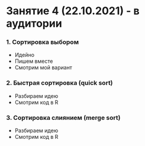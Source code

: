 # Занятие 4 (22.10.2021) - в аудитории
### 1. Сортировка выбором
* Идейно
* Пишем вместе
* Смотрим мой вариант
### 2. Быстрая сортировка (quick sort)
* Разбираем идею
* Смотрим код в R
### 3. Сортировка слиянием (merge sort)
* Разбираем идею
* Смотрим код в R
